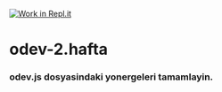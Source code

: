 [![Work in Repl.it](https://classroom.github.com/assets/work-in-replit-14baed9a392b3a25080506f3b7b6d57f295ec2978f6f33ec97e36a161684cbe9.svg)](https://classroom.github.com/online_ide?assignment_repo_id=3792864&assignment_repo_type=AssignmentRepo)
# odev-2.hafta
### odev.js dosyasindaki yonergeleri tamamlayin.
